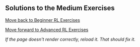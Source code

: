 ## Solutions to the Medium Exercises

[Move back to Beginner RL Exercises](https://github.com/UMdecisionsupport/DecisionSupport2023/blob/main/RL/Beginner.md)

[Move forward to Advanced RL Exercises](https://github.com/UMdecisionsupport/DecisionSupport2023/blob/main/RL/Advanced.md)

*If the page doesn't render correctly, reload it. That should fix it.*
